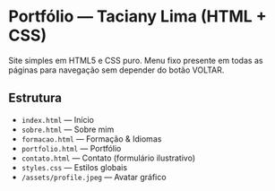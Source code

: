 # Portfólio — Taciany Lima (HTML + CSS)

Site simples em HTML5 e CSS puro. Menu fixo presente em todas as páginas para navegação sem depender do botão VOLTAR.

## Estrutura
- `index.html` — Início
- `sobre.html` — Sobre mim
- `formacao.html` — Formação & Idiomas
- `portfolio.html` — Portfólio
- `contato.html` — Contato (formulário ilustrativo)
- `styles.css` — Estilos globais
- `/assets/profile.jpeg` — Avatar gráfico


